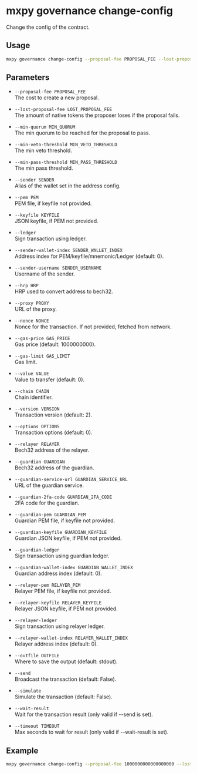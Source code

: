 # mxpy governance change-config

Change the config of the contract.

## Usage

```bash
mxpy governance change-config --proposal-fee PROPOSAL_FEE --lost-proposal-fee LOST_PROPOSAL_FEE --min-quorum MIN_QUORUM --min-veto-threshold MIN_VETO_THRESHOLD --min-pass-threshold MIN_PASS_THRESHOLD [options]
```

## Parameters

- `--proposal-fee PROPOSAL_FEE`  
  The cost to create a new proposal.

- `--lost-proposal-fee LOST_PROPOSAL_FEE`  
  The amount of native tokens the proposer loses if the proposal fails.

- `--min-quorum MIN_QUORUM`  
  The min quorum to be reached for the proposal to pass.

- `--min-veto-threshold MIN_VETO_THRESHOLD`  
  The min veto threshold.

- `--min-pass-threshold MIN_PASS_THRESHOLD`  
  The min pass threshold.

- `--sender SENDER`  
  Alias of the wallet set in the address config.

- `--pem PEM`  
  PEM file, if keyfile not provided.

- `--keyfile KEYFILE`  
  JSON keyfile, if PEM not provided.

- `--ledger`  
  Sign transaction using ledger.

- `--sender-wallet-index SENDER_WALLET_INDEX`  
  Address index for PEM/keyfile/mnemonic/Ledger (default: 0).

- `--sender-username SENDER_USERNAME`  
  Username of the sender.

- `--hrp HRP`  
  HRP used to convert address to bech32.

- `--proxy PROXY`  
  URL of the proxy.

- `--nonce NONCE`  
  Nonce for the transaction. If not provided, fetched from network.

- `--gas-price GAS_PRICE`  
  Gas price (default: 1000000000).

- `--gas-limit GAS_LIMIT`  
  Gas limit.

- `--value VALUE`  
  Value to transfer (default: 0).

- `--chain CHAIN`  
  Chain identifier.

- `--version VERSION`  
  Transaction version (default: 2).

- `--options OPTIONS`  
  Transaction options (default: 0).

- `--relayer RELAYER`  
  Bech32 address of the relayer.

- `--guardian GUARDIAN`  
  Bech32 address of the guardian.

- `--guardian-service-url GUARDIAN_SERVICE_URL`  
  URL of the guardian service.

- `--guardian-2fa-code GUARDIAN_2FA_CODE`  
  2FA code for the guardian.

- `--guardian-pem GUARDIAN_PEM`  
  Guardian PEM file, if keyfile not provided.

- `--guardian-keyfile GUARDIAN_KEYFILE`  
  Guardian JSON keyfile, if PEM not provided.

- `--guardian-ledger`  
  Sign transaction using guardian ledger.

- `--guardian-wallet-index GUARDIAN_WALLET_INDEX`  
  Guardian address index (default: 0).

- `--relayer-pem RELAYER_PEM`  
  Relayer PEM file, if keyfile not provided.

- `--relayer-keyfile RELAYER_KEYFILE`  
  Relayer JSON keyfile, if PEM not provided.

- `--relayer-ledger`  
  Sign transaction using relayer ledger.

- `--relayer-wallet-index RELAYER_WALLET_INDEX`  
  Relayer address index (default: 0).

- `--outfile OUTFILE`  
  Where to save the output (default: stdout).

- `--send`  
  Broadcast the transaction (default: False).

- `--simulate`  
  Simulate the transaction (default: False).

- `--wait-result`  
  Wait for the transaction result (only valid if --send is set).

- `--timeout TIMEOUT`  
  Max seconds to wait for result (only valid if --wait-result is set).

## Example

```bash
mxpy governance change-config --proposal-fee 1000000000000000000 --lost-proposal-fee 500000000000000000 --min-quorum 51 --min-veto-threshold 33 --min-pass-threshold 51 --sender alice --send
